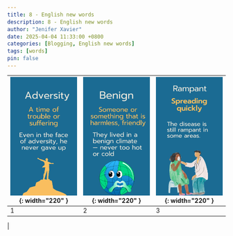 ```yaml
---
title: 8 - English new words
description: 8 - English new words
author: "Jenifer Xavier"
date: 2025-04-04 11:33:00 +0800
categories: [Blogging, English new words]
tags: [words]
pin: false
---
```


| ![Idioms](/assets/img/8-english-new-words/1.png){: width="220" } | ![Idioms](/assets/img/8-english-new-words/2.png){: width="220" } | ![Idioms](/assets/img/8-english-new-words/3.png){: width="220" } |
| ---------------------------------------------------------------- | ---------------------------------------------------------------- | ---------------------------------------------------------------- |
| 1                                                                | 2                                                                | 3                                                                |

|
